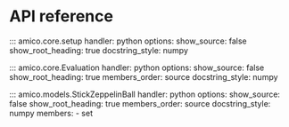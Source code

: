 # API reference
::: amico.core.setup
    handler: python
    options:
        show_source: false
        show_root_heading: true
        docstring_style: numpy

::: amico.core.Evaluation
    handler: python
    options:
        show_source: false
        show_root_heading: true
        members_order: source
        docstring_style: numpy

::: amico.models.StickZeppelinBall
    handler: python
    options:
        show_source: false
        show_root_heading: true
        members_order: source
        docstring_style: numpy
        members:
            - set
